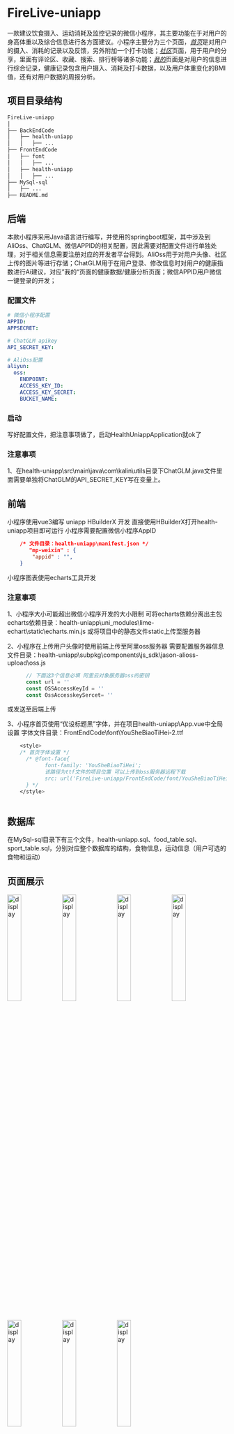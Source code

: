 # FireLive-uniapp

一款建议饮食摄入、运动消耗及监控记录的微信小程序，其主要功能在于对用户的身高体重以及综合信息进行各方面建议。小程序主要分为三个页面，<u>*首页*</u>是对用户的摄入、消耗的记录以及反馈，另外附加一个打卡功能；<u>*社区*</u>页面，用于用户的分享，里面有评论区、收藏、搜索、排行榜等诸多功能；<u>*我的*</u>页面是对用户的信息进行综合记录，健康记录包含用户摄入、消耗及打卡数据，以及用户体重变化的BMI值，还有对用户数据的周报分析。

## 项目目录结构

```txt
FireLive-uniapp
│
├── BackEndCode
│   ├── health-uniapp
│   │   ├── ...
├── FrontEndCode
│   ├── font
│   │   ├── ...
│   ├── health-uniapp
│   │   ├── ...
├── MySql-sql
│   ├── ...
├── README.md
```

## 后端

本款小程序采用Java语言进行编写，并使用的springboot框架，其中涉及到AliOss、ChatGLM、微信APPID的相关配置，因此需要对配置文件进行单独处理，对于相关信息需要注册对应的开发者平台得到。AliOss用于对用户头像、社区上传的图片等进行存储；ChatGLM用于在用户登录、修改信息时对用户的健康指数进行Ai建议，对应”我的“页面的健康数据/健康分析页面；微信APPID用户微信一键登录的开发；

### 配置文件

```yml
# 微信小程序配置
APPID: 
APPSECRET: 

# ChatGLM apikey
API_SECRET_KEY: 

# AliOss配置
aliyun:
  oss:
    ENDPOINT: 
    ACCESS_KEY_ID: 
    ACCESS_KEY_SECRET: 
    BUCKET_NAME: 
```

### 启动

写好配置文件，把注意事项做了，启动HealthUniappApplication就ok了

### 注意事项

1、在health-uniapp\src\main\java\com\kalin\utils目录下ChatGLM.java文件里面需要单独将ChatGLM的API_SECRET_KEY写在变量上。

## 前端

小程序使用vue3编写 uniapp HBuilderX 开发
直接使用HBuilderX打开health-uniapp项目即可运行
小程序需要配置微信小程序AppID
```json
    /* 文件目录：health-uniapp\manifest.json */
       "mp-weixin" : {
        "appid" : "",
    }
```
小程序图表使用echarts工具开发

### 注意事项

1、小程序大小可能超出微信小程序开发的大小限制
  可将echarts依赖分离出主包
    echarts依赖目录：health-uniapp\uni_modules\lime-echart\static\echarts.min.js
  或将项目中的静态文件static上传至服务器

2、小程序在上传用户头像时使用前端上传至阿里oss服务器
  需要配置服务器信息
    文件目录：health-uniapp\subpkg\components\js_sdk\jason-alioss-upload\oss.js
```js
      // 下面这3个信息必填 阿里云对象服务器oss的密钥
      const url = ''
      const OSSAccessKeyId = ''
      const OssAccesskeySercet= ''
```
  或发送至后端上传

3、小程序首页使用“优设标题黑”字体，并在项目health-uniapp\App.vue中全局设置
  字体文件目录：FrontEndCode\font\YouSheBiaoTiHei-2.ttf
```css
    <style>
    /* 首页字体设置 */
      /* @font-face{
	        font-family: 'YouSheBiaoTiHei';
	        该路径为ttf文件的项目位置 可以上传到oss服务器远程下载
	        src: url('FireLive-uniapp/FrontEndCode/font/YouSheBiaoTiHei-2.ttf');
      } */
    </style>
      
```

## 数据库

在MySql-sql目录下有三个文件，health-uniapp.sql、food_table.sql、sport_table.sql，分别对应整个数据库的结构，食物信息，运动信息（用户可选的食物和运动）

## 页面展示

<img src="https://www.kalin.asia/ftp/firelive-img/1.webp" alt="display" style="width: 25%;" /><img src="https://www.kalin.asia/ftp/firelive-img/2.webp" alt="display" style="width:25%;" /><img src="https://www.kalin.asia/ftp/firelive-img/3.webp" alt="display" style="width:25%;" /><img src="https://www.kalin.asia/ftp/firelive-img/4.webp" alt="display" style="width:25%;" />
<img src="https://www.kalin.asia/ftp/firelive-img/5.webp" alt="display" style="width:25%;" /><img src="https://www.kalin.asia/ftp/firelive-img/6.webp" alt="display" style="width:25%;" /><img src="https://www.kalin.asia/ftp/firelive-img/7.webp" alt="display" style="width:25%;" />
